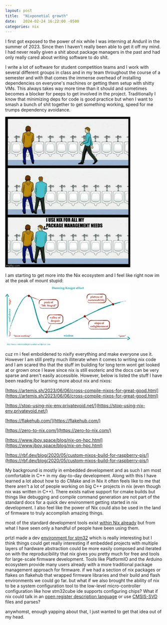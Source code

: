 ```yaml
---
layout: post
title:  "Nixponetial growth"
date:   2024-02-24 16:22:00 -0500
categories: nix
---
```


I first got exposed to the power of nix while I was interning at Anduril in the summer of 2023. Since then I haven't really been able to get it off my mind. I had never really given a shit about package managers in the past and had only really cared about writing software to do shit. 

I write a lot of software for student competition teams and I work with several different groups in class and in my team throughout the course of a semester and with that comes the immense overhead of installing dependencies on everyone's machines or getting them setup with shitty VMs. This always takes way more time than it should and sometimes becomes a blocker for peeps to get involved in the project. Traditionally I know that minimizing deps for code is good practice but when I want to smash a bunch of shit together to get something working, speed for me trumps dependency avoidance. 

<img src="assets/images/image-1.png" alt="image" width="400" />

I am starting to get more into the Nix ecosystem and I feel like right now im at the peak of mount stupid:
<img src="assets/images/image.png" alt="image" width="400" />


cuz rn i feel emboldened to nixify everything and make everyone use it. However I am still pretty much illiterate when it comes to writing nix code and I am scared tho that the stuff im building for long term wont get looked at or grown once I leave since nix is still esoteric and the docs can be very sparse and aren't easily accessible. However, below is listed the stuff I have been reading for learning more about nix and nixos:

[https://artemis.sh/2023/06/06/cross-compile-nixos-for-great-good.html](https://artemis.sh/2023/06/06/cross-compile-nixos-for-great-good.html)

[https://stop-using-nix-env.privatevoid.net/](https://stop-using-nix-env.privatevoid.net/)

[https://flakehub.com/](https://flakehub.com/)

[https://zero-to-nix.com/](https://zero-to-nix.com/)

[https://www.jboy.space/blog/nix-on-hpc.html](https://www.jboy.space/blog/nix-on-hpc.html)

[https://rbf.dev/blog/2020/05/custom-nixos-build-for-raspberry-pis/](https://rbf.dev/blog/2020/05/custom-nixos-build-for-raspberry-pis/)

My background is mostly in embedded development and as such I am most comfortable in C++ in my day-to-day development. Along with this I have learned a lot about how to do CMake and in Nix it often feels like to me that there aren't a lot of people working on big C++ projects in nix (even though nix was written in C++). There exists native support for cmake builds but things like debugging and compile command generation are not part of the standard docs for a quick dev environment getting started in nix development. I also feel like the power of Nix could also be used in the land of firmware to truly accomplish amazing things.

most of the standard development tools exist [within Nix already](https://github.com/NixOS/nixpkgs/tree/master/pkgs/development/embedded) but from what I have seen only a handful of people have been using them.

prtzl made a dev [environment for stm32](https://github.com/prtzl/stm32) which is really interesting but I think things could get really interesting if embedded projects with multiple layers of hardware abstraction could be more easily composed and iterated on with the reproducibility that nix gives you pretty much for free and tools for large-scale firmware development. Tools like PlatformIO and the Arduino ecosystem provide many users already with a more traditional package management approach for firmware. if we had a section of nix packages or flakes on flakehub that wrapped firmware libraries and their build and flash environments we could go far. but what if we also brought the ability of nix to be a system configuration tool to the low-level micro-controller configuration like how stm32cube ide supports configuring chips? What if nix could talk in an [open register description language](https://peakrdl.readthedocs.io/en/latest/index.html) or use [CMSIS-SVD](https://github.com/cmsis-svd/cmsis-svd) files and parses? 

anywhomst, enough yapping about that, I just wanted to get that idea out of my head.


    